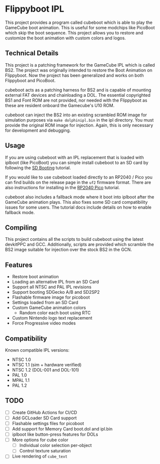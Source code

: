 # Flippyboot IPL

This project provides a program called cubeboot which is able to play the GameCube
boot animation. This is useful for some modchips like PicoBoot which skip the boot
sequence. This project allows you to restore and customize the boot animation with
custom colors and logos.

## Technical Details

This project is a patching framework for the GameCube IPL which is called BS2.
The project was originally intended to restore the Boot Animation on Flippyboot.
Now the project has been generalized and works on both Flippyboot and PicoBoot.

cubeboot acts as a patching harness for BS2 and is capable of mounting external
FAT devices and chainloading a DOL. The essential copyrighted BS1 and Font ROM 
are not provided, nor needed with the Flippyboot as these are resident onboard 
the Gamecube's U10 ROM.

cubeboot can inject the BS2 into an existing scrambled ROM image for simulation
purposes via `make dolphinipl.bin` in the ipl directory. You must provide the
original ROM image for injection. Again, this is only necessary for development
 and debugging.

## Usage

If you are using cubeboot with an IPL replacement that is loaded with iplboot
(like PicoBoot) you can simple install cubeboot to an SD card by following the
[SD Booting](./docs/SD_Boot.md) tutorial.

If you would like to use cubeboot loaded directly to an RP2040 / Pico you can find 
builds on the release page in the `uf2` firmware format. There are also instructions
for installing in the [RP2040 Pico](./docs/RP2040_Boot.md) tutorial.

cubeboot also includes a fallback mode where it boot into iplboot after the GameCube
animation plays. This also fixes some SD card compatibility issues for some users.
The tutorial docs include details on how to enable fallback mode.

## Compiling

This project contains all the scripts to build cubeboot using the latest 
devkitPPC and GCC.  Additionally, scripts are provided which scramble the BS2
image suitable for injection over the stock BS2 in the GCN.

## Features
- Restore boot animation
- Loading an alternative IPL from an SD Card
- Support all NTSC and PAL IPL revisions
- Support booting SDGecko A/B and SD2SP2
- Flashable firmware image for picoboot
- Settings loaded from an SD Card
- Custom GameCube animation colors
  - Random color each boot using RTC
- Custom Nintendo logo text replacement
- Force Progressive video modes

## Compatibility

Known compatible IPL versions:
- NTSC 1.0
- NTSC 1.1 (sim + hardware verified)
- NTSC 1.2 (DOL-001 and DOL-101)
- PAL 1.0
- MPAL 1.1
- PAL 1.2

## TODO
- [ ] Create GitHub Actions for CI/CD
- [ ] Add GCLoader SD Card support
- [ ] Flashable settings files for picoboot
- [ ] Add support for Memory Card boot.dol and ipl.bin
- [ ] iplboot like button-press features for DOLs
- [ ] More options for cube color
  - [ ] Individual color selection per-object
  - [ ] Control texture saturation
- [ ] Live rendering of `cube_text`
